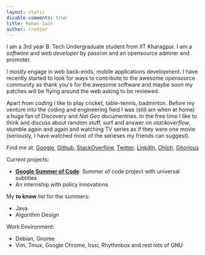 ```yaml
---
layout: static
disable-comments: true
title: Rohan Jain
author: crodjer
---
```

I am a 3rd year B. Tech Undergraduate student from IIT Kharagpur. I am a
*software* and *web developer* by passion and an opensource admirer and
promoter.

I mostly engage in web back-ends, mobile applications development. I have
recently started to look for ways to contribute to the awesome opensource
community as thank you's for the awesome software and maybe soon my patches
will be flying around the web asking to be reviewed.

Apart from coding I like to play cricket, table-tennis, badminton. Before
my venture into the coding and engineering field I was (still am when at
home) a huge fan of *Discovery* and *Nat Geo* documentries. In the free
time I like to think and discuss about random stuff, surf and answer on
*stackoverflow*, stumble again and again  and watching TV series as if they
were one movie (seriously, I have watched most of the serieses my friends
can suggest).

Find me at:
[Google](http://www.google.com/profiles/rohanjain.kgp),
[Github](http://github.com/crodjer),
[StackOverflow](http://stackoverflow.com/users/420357/),
[Twitter](http://twitter.com/#!/cr0djer),
[LinkdIn](http://in.linkedin.com/in/crodjer),
[Ohloh](https://www.ohloh.net/accounts/crodjer),
[Gitorious](https://gitorious.org/~crodjer)

Current projects:

 - **[Google Summer of Code](http://www.google-melange.com/gsoc/project/google/gsoc2011/crodjer/10001)**: Summer of code project with universal subtitles
 - An internship with policy innovations

My **to know** list for the summers:

  - Java
  - Algorithm Design

Work Environment:

  - Debian, Gnome
  - Vim, Tmux, Google Chrome, Irssi, Rhythmbox and rest lots of GNU
